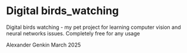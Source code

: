 # Digital birds_watching
Digital birds watching - my pet project for learning computer vision and neural networks issues.
Completely free for any usage


Alexander Genkin
March 2025
